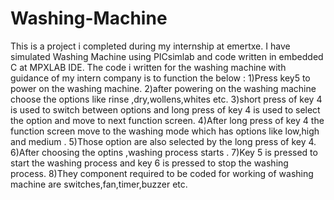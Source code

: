 # Washing-Machine
This is a project i completed during my internship at emertxe. I have simulated Washing Machine using PICsimlab and code written in embedded C at MPXLAB IDE.
The code i written for the washing machine with guidance of my intern company is to function the below :
1)Press key5 to power on the washing machine.
2)after powering on the washing machine choose the options like rinse ,dry,wollens,whites etc.
3)short press of key 4 is used to switch between options and long press of key 4 is used to select the option and move to next function screen.
4)After long press of key 4 the function screen move to the washing mode which has options like low,high and medium .
5)Those option are also selected by the long press of key 4.
6)After choosing the optins ,washing process starts .
7)Key 5 is pressed to start the washing process and key 6 is pressed to stop the washing process.
8)They component required to be coded for working of washing machine are switches,fan,timer,buzzer etc.
